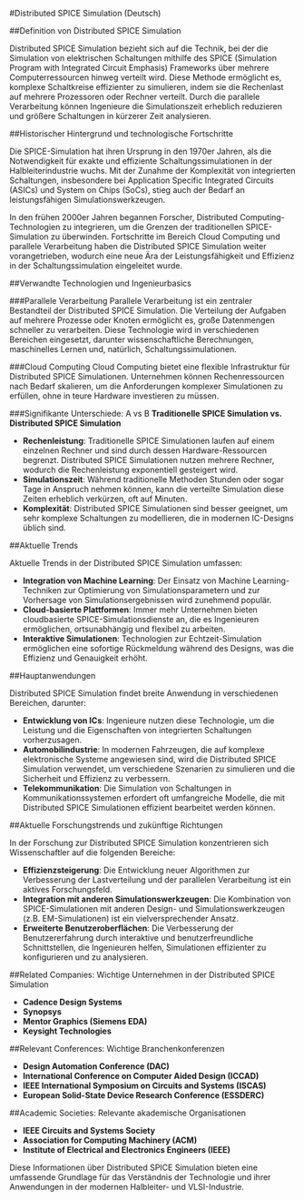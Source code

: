 #Distributed SPICE Simulation (Deutsch)

##Definition von Distributed SPICE Simulation

Distributed SPICE Simulation bezieht sich auf die Technik, bei der die Simulation von elektrischen Schaltungen mithilfe des SPICE (Simulation Program with Integrated Circuit Emphasis) Frameworks über mehrere Computerressourcen hinweg verteilt wird. Diese Methode ermöglicht es, komplexe Schaltkreise effizienter zu simulieren, indem sie die Rechenlast auf mehrere Prozessoren oder Rechner verteilt. Durch die parallele Verarbeitung können Ingenieure die Simulationszeit erheblich reduzieren und größere Schaltungen in kürzerer Zeit analysieren.

##Historischer Hintergrund und technologische Fortschritte

Die SPICE-Simulation hat ihren Ursprung in den 1970er Jahren, als die Notwendigkeit für exakte und effiziente Schaltungssimulationen in der Halbleiterindustrie wuchs. Mit der Zunahme der Komplexität von integrierten Schaltungen, insbesondere bei Application Specific Integrated Circuits (ASICs) und System on Chips (SoCs), stieg auch der Bedarf an leistungsfähigen Simulationswerkzeugen.

In den frühen 2000er Jahren begannen Forscher, Distributed Computing-Technologien zu integrieren, um die Grenzen der traditionellen SPICE-Simulation zu überwinden. Fortschritte im Bereich Cloud Computing und parallele Verarbeitung haben die Distributed SPICE Simulation weiter vorangetrieben, wodurch eine neue Ära der Leistungsfähigkeit und Effizienz in der Schaltungssimulation eingeleitet wurde.

##Verwandte Technologien und Ingenieurbasics

###Parallele Verarbeitung
Parallele Verarbeitung ist ein zentraler Bestandteil der Distributed SPICE Simulation. Die Verteilung der Aufgaben auf mehrere Prozesse oder Knoten ermöglicht es, große Datenmengen schneller zu verarbeiten. Diese Technologie wird in verschiedenen Bereichen eingesetzt, darunter wissenschaftliche Berechnungen, maschinelles Lernen und, natürlich, Schaltungssimulationen.

###Cloud Computing
Cloud Computing bietet eine flexible Infrastruktur für Distributed SPICE Simulationen. Unternehmen können Rechenressourcen nach Bedarf skalieren, um die Anforderungen komplexer Simulationen zu erfüllen, ohne in teure Hardware investieren zu müssen.

###Signifikante Unterschiede: A vs B
**Traditionelle SPICE Simulation vs. Distributed SPICE Simulation**

- **Rechenleistung**: Traditionelle SPICE Simulationen laufen auf einem einzelnen Rechner und sind durch dessen Hardware-Ressourcen begrenzt. Distributed SPICE Simulationen nutzen mehrere Rechner, wodurch die Rechenleistung exponentiell gesteigert wird.
- **Simulationszeit**: Während traditionelle Methoden Stunden oder sogar Tage in Anspruch nehmen können, kann die verteilte Simulation diese Zeiten erheblich verkürzen, oft auf Minuten.
- **Komplexität**: Distributed SPICE Simulationen sind besser geeignet, um sehr komplexe Schaltungen zu modellieren, die in modernen IC-Designs üblich sind.

##Aktuelle Trends

Aktuelle Trends in der Distributed SPICE Simulation umfassen:

- **Integration von Machine Learning**: Der Einsatz von Machine Learning-Techniken zur Optimierung von Simulationsparametern und zur Vorhersage von Simulationsergebnissen wird zunehmend populär.
- **Cloud-basierte Plattformen**: Immer mehr Unternehmen bieten cloudbasierte SPICE-Simulationsdienste an, die es Ingenieuren ermöglichen, ortsunabhängig und flexibel zu arbeiten.
- **Interaktive Simulationen**: Technologien zur Echtzeit-Simulation ermöglichen eine sofortige Rückmeldung während des Designs, was die Effizienz und Genauigkeit erhöht.

##Hauptanwendungen

Distributed SPICE Simulation findet breite Anwendung in verschiedenen Bereichen, darunter:

- **Entwicklung von ICs**: Ingenieure nutzen diese Technologie, um die Leistung und die Eigenschaften von integrierten Schaltungen vorherzusagen.
- **Automobilindustrie**: In modernen Fahrzeugen, die auf komplexe elektronische Systeme angewiesen sind, wird die Distributed SPICE Simulation verwendet, um verschiedene Szenarien zu simulieren und die Sicherheit und Effizienz zu verbessern.
- **Telekommunikation**: Die Simulation von Schaltungen in Kommunikationssystemen erfordert oft umfangreiche Modelle, die mit Distributed SPICE Simulationen effizient bearbeitet werden können.

##Aktuelle Forschungstrends und zukünftige Richtungen

In der Forschung zur Distributed SPICE Simulation konzentrieren sich Wissenschaftler auf die folgenden Bereiche:

- **Effizienzsteigerung**: Die Entwicklung neuer Algorithmen zur Verbesserung der Lastverteilung und der parallelen Verarbeitung ist ein aktives Forschungsfeld.
- **Integration mit anderen Simulationswerkzeugen**: Die Kombination von SPICE-Simulationen mit anderen Design- und Simulationswerkzeugen (z.B. EM-Simulationen) ist ein vielversprechender Ansatz.
- **Erweiterte Benutzeroberflächen**: Die Verbesserung der Benutzererfahrung durch interaktive und benutzerfreundliche Schnittstellen, die Ingenieuren helfen, Simulationen effizienter zu konfigurieren und zu analysieren.

##Related Companies: Wichtige Unternehmen in der Distributed SPICE Simulation

- **Cadence Design Systems**
- **Synopsys**
- **Mentor Graphics (Siemens EDA)**
- **Keysight Technologies**

##Relevant Conferences: Wichtige Branchenkonferenzen

- **Design Automation Conference (DAC)**
- **International Conference on Computer Aided Design (ICCAD)**
- **IEEE International Symposium on Circuits and Systems (ISCAS)**
- **European Solid-State Device Research Conference (ESSDERC)**

##Academic Societies: Relevante akademische Organisationen

- **IEEE Circuits and Systems Society**
- **Association for Computing Machinery (ACM)**
- **Institute of Electrical and Electronics Engineers (IEEE)**

Diese Informationen über Distributed SPICE Simulation bieten eine umfassende Grundlage für das Verständnis der Technologie und ihrer Anwendungen in der modernen Halbleiter- und VLSI-Industrie.